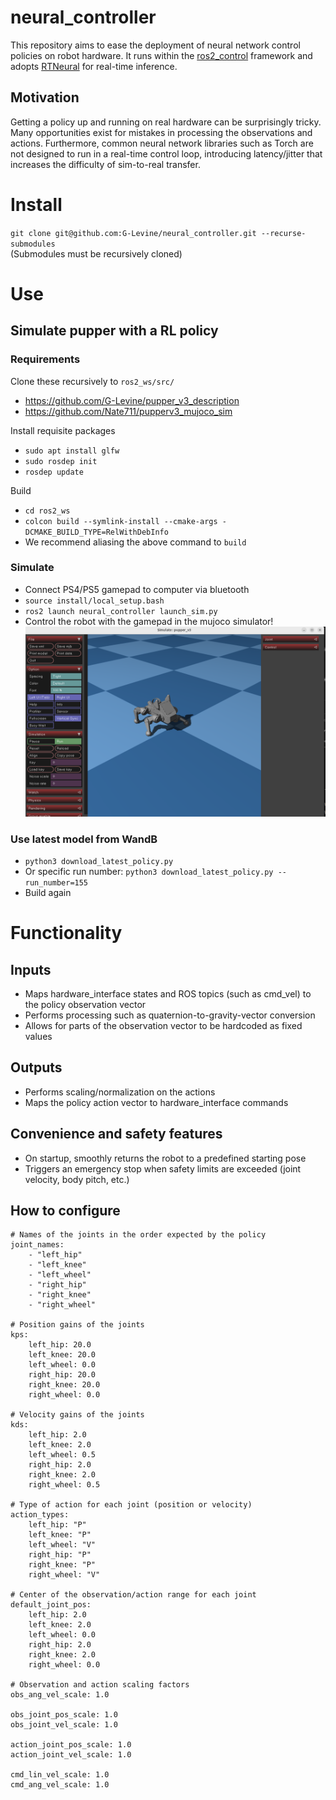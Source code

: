 # neural_controller
This repository aims to ease the deployment of neural network control policies on robot hardware. It runs within the [ros2_control](https://github.com/ros-controls/ros2_control) framework and adopts [RTNeural](https://github.com/jatinchowdhury18/RTNeural) for real-time inference.

## Motivation
Getting a policy up and running on real hardware can be surprisingly tricky. Many opportunities exist for mistakes in processing the observations and actions. 
Furthermore, common neural network libraries such as Torch are not designed to run in a real-time control loop, introducing latency/jitter that increases the difficulty of sim-to-real transfer. 

# Install
`git clone git@github.com:G-Levine/neural_controller.git --recurse-submodules` \
(Submodules must be recursively cloned)

# Use

## Simulate pupper with a RL policy
### Requirements
Clone these recursively to `ros2_ws/src/`
* https://github.com/G-Levine/pupper_v3_description
* https://github.com/Nate711/pupperv3_mujoco_sim

Install requisite packages
* `sudo apt install glfw`
* `sudo rosdep init`
* `rosdep update`

Build
* `cd ros2_ws`
* `colcon build --symlink-install --cmake-args -DCMAKE_BUILD_TYPE=RelWithDebInfo`
* We recommend aliasing the above command to `build`

### Simulate
* Connect PS4/PS5 gamepad to computer via bluetooth
* `source install/local_setup.bash`
* `ros2 launch neural_controller launch_sim.py`
* Control the robot with the gamepad in the mujoco simulator!
![Simulation Screenshot](sim_screenshot.png)


### Use latest model from WandB
* `python3 download_latest_policy.py`
* Or specific run number: `python3 download_latest_policy.py --run_number=155`
* Build again


# Functionality
## Inputs
- Maps hardware_interface states and ROS topics (such as cmd_vel) to the policy observation vector
- Performs processing such as quaternion-to-gravity-vector conversion
- Allows for parts of the observation vector to be hardcoded as fixed values

## Outputs
- Performs scaling/normalization on the actions
- Maps the policy action vector to hardware_interface commands

## Convenience and safety features
- On startup, smoothly returns the robot to a predefined starting pose
- Triggers an emergency stop when safety limits are exceeded (joint velocity, body pitch, etc.)

## How to configure
```
# Names of the joints in the order expected by the policy
joint_names:
    - "left_hip"
    - "left_knee"
    - "left_wheel"
    - "right_hip"
    - "right_knee"
    - "right_wheel"

# Position gains of the joints
kps:
    left_hip: 20.0
    left_knee: 20.0
    left_wheel: 0.0
    right_hip: 20.0
    right_knee: 20.0
    right_wheel: 0.0

# Velocity gains of the joints
kds:
    left_hip: 2.0
    left_knee: 2.0
    left_wheel: 0.5
    right_hip: 2.0
    right_knee: 2.0
    right_wheel: 0.5

# Type of action for each joint (position or velocity)
action_types:
    left_hip: "P"
    left_knee: "P"
    left_wheel: "V"
    right_hip: "P"
    right_knee: "P"
    right_wheel: "V"

# Center of the observation/action range for each joint
default_joint_pos:
    left_hip: 2.0
    left_knee: 2.0
    left_wheel: 0.0
    right_hip: 2.0
    right_knee: 2.0
    right_wheel: 0.0

# Observation and action scaling factors
obs_ang_vel_scale: 1.0

obs_joint_pos_scale: 1.0
obs_joint_vel_scale: 1.0

action_joint_pos_scale: 1.0
action_joint_vel_scale: 1.0

cmd_lin_vel_scale: 1.0
cmd_ang_vel_scale: 1.0
```